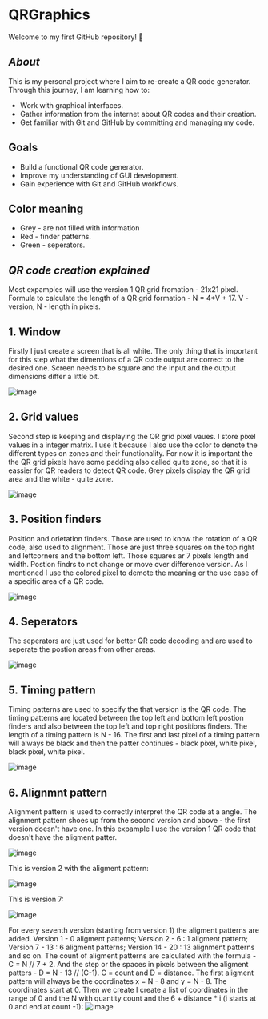 # QRGraphics

Welcome to my first GitHub repository! 🎉  

## *About*  
This is my personal project where I aim to re-create a QR code generator. Through this journey, I am learning how to:  
- Work with graphical interfaces.  
- Gather information from the internet about QR codes and their creation.  
- Get familiar with Git and GitHub by committing and managing my code.  

## Goals  
- Build a functional QR code generator.  
- Improve my understanding of GUI development.  
- Gain experience with Git and GitHub workflows.

## Color meaning
  - Grey - are not filled with information
  - Red - finder patterns.
  - Green - seperators.

## *QR code creation explained*

Most expamples will use the version 1 QR grid fromation - 21x21 pixel. Formula to calculate the length of a QR grid formation - N = 4*V + 17.
V - version, N - length in pixels.

## 1. Window
Firstly I just create a screen that is all white. The only thing that is important for this step what the dimentions 
of a QR code output are correct to the desired one. Screen needs to be square and the input and the output dimensions differ
a little bit.

![image](https://github.com/user-attachments/assets/a200bc4e-fc07-44eb-9187-add399e50599)

## 2. Grid values
Second step is keeping and displaying the QR grid pixel vaues. I store pixel values in a integer matrix. I use it because 
I also use the color to denote the different types on zones and their functionality. For now it is important the the QR grid pixels have some padding
also called quite zone, so that it is eassier for QR readers to detect QR code. Grey pixels display the QR grid area and the white - quite zone.

![image](https://github.com/user-attachments/assets/afae2fc8-3f41-4509-a197-f84425ddb233)

## 3. Position finders
Position and orietation finders. Those are used to know the rotation of a QR code, also used to alignment. Those are just three squares on the top 
right and leftcorners and the bottom left. Those squares ar 7 pixels length and width. Postion findrs to not change or move over difference version.
As I mentioned I use the colored pixel to demote the meaning or the use case of a specific area of a QR code.

![image](https://github.com/user-attachments/assets/e9859aa8-de59-4318-867c-7a63d41b43f9)

## 4. Seperators
The seperators are just used for better QR code decoding and are used to seperate the postion areas from other areas.

![image](https://github.com/user-attachments/assets/e7685331-cc3d-4efb-b7f5-f63924c6ca42)

## 5. Timing pattern
Timing patterns are used to specify the that version is the QR code. The timing patterns are located between the top left and bottom left postion finders and also between the
top left and top right positions finders. The length of a timing pattern is N - 16. The first and last pixel of a timing pattern will always be black and then the patter
continues - black pixel, white pixel, black pixel, white pixel. 

![image](https://github.com/user-attachments/assets/13980e4e-5376-4f02-9f5e-0cd7bfacc397)

## 6. Alignmnt pattern
Alignment pattern is used to correctly interpret the QR code at a angle. The alignment pattern shoes up from the second version and above - the first version doesn't have one. 
In this expample I use the version 1 QR code that doesn't have the aligment patter.

![image](https://github.com/user-attachments/assets/00e52e22-3747-424d-805a-bd5749f6d9fb)

This is version 2 with the aligment pattern:

![image](https://github.com/user-attachments/assets/bd100bdc-dca3-42d1-aec0-c46ce836c9f3)

This is version 7:

![image](https://github.com/user-attachments/assets/78c9702f-02a3-4eaf-9ff6-708f1f82a318)

For every seventh version (starting from version 1) the aligment patterns are added. Version 1 - 0 aligment patterns; Version 2 - 6 : 1 aligment pattern; 
Version 7 - 13 : 6 aligment patterns; Version 14 - 20 : 13 alignment patterns and so on.
The count of aligment patterns are calculated with the formula - C = N // 7 + 2. And the step or the spaces in pixels between the aligment patters - D =  N - 13 // (C-1). C = count and D = distance.
The first aligment pattern will always be the coordinates x = N - 8 and y = N - 8. The coordinates start at 0. Then we create I create a list of coordinates in the range of 0 and the N with quantity count and the 6 + distance * i 
(i starts at 0 and end at count -1):
![image](https://github.com/user-attachments/assets/66bc999f-b9cc-4b0e-80c8-8f870050d760)




